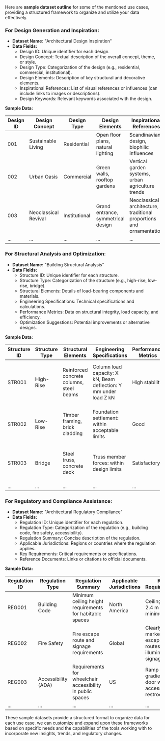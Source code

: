 Here are **sample dataset outline** for some of the mentioned use cases, providing a structured framework to organize and utilize your data effectively. 

### **For Design Generation and Inspiration:** 

- **Dataset Name:** "Architectural Design Inspiration" 
- **Data Fields:** 
   - Design ID: Unique identifier for each design. 
   - Design Concept: Textual description of the overall concept, theme, or style. 
   - Design Type: Categorization of the design (e.g., residential, commercial, institutional). 
   - Design Elements: Description of key structural and decorative elements. 
   - Inspirational References: List of visual references or influences (can include links to images or descriptions). 
   - Design Keywords: Relevant keywords associated with the design. 

**Sample Data:** 

| Design ID | Design Concept          | Design Type | Design Elements                     | Inspirational References                                      | Design Keywords            |
|----------|------------------------|-------------|-----------------------------------|-----------------------------------------------------------------|-----------------------------------|
| 001      | Sustainable Living     | Residential | Open floor plans, natural lighting | Scandinavian design, biophilic influences                      | Sustainability, natural light, open spaces |
| 002      | Urban Oasis             | Commercial  | Green walls, rooftop gardens       | Vertical garden systems, urban agriculture trends             | Biophilia, urban greenery, sustainability |
| 003      | Neoclassical Revival   | Institutional | Grand entrance, symmetrical design | Neoclassical architecture, traditional proportions and ornamentation | Neoclassical, symmetry, grandeur |
| ...      | ...                    | ...         | ...                                | ...                                                              | ...                                |

### **For Structural Analysis and Optimization:** 

- **Dataset Name:** "Building Structural Analysis" 
- **Data Fields:** 
   - Structure ID: Unique identifier for each structure. 
   - Structure Type: Categorization of the structure (e.g., high-rise, low-rise, bridge). 
   - Structural Elements: Details of load-bearing components and materials. 
   - Engineering Specifications: Technical specifications and calculations. 
   - Performance Metrics: Data on structural integrity, load capacity, and efficiency. 
   - Optimization Suggestions: Potential improvements or alternative designs. 

**Sample Data:** 

| Structure ID | Structure Type | Structural Elements                     | Engineering Specifications                                          | Performance Metrics | Optimization Suggestions                                      |
|-------------|---------------|-----------------------------------------|-------------------------------------------------------------------|-------------------|---------------------------------------------------------------------|
| STR001      | High-Rise     | Reinforced concrete columns, steel beams | Column load capacity: X kN, Beam deflection: Y mm under load Z kN | High stability    | Consider composite materials for increased strength and reduced weight |
| STR002      | Low-Rise      | Timber framing, brick cladding          | Foundation settlement: within acceptable limits                 | Good              | Enhance seismic performance with base isolation systems           |
| STR003      | Bridge       | Steel truss, concrete deck              | Truss member forces: within design limits                       | Satisfactory      | Optimize truss design for reduced material usage and cost         |
| ...        | ...          | ...                                    | ...                                                               | ...               | ...                                                                   |

### **For Regulatory and Compliance Assistance:** 

- **Dataset Name:** "Architectural Regulatory Compliance" 
- **Data Fields:** 
   - Regulation ID: Unique identifier for each regulation. 
   - Regulation Type: Categorization of the regulation (e.g., building code, fire safety, accessibility). 
   - Regulation Summary: Concise description of the regulation. 
   - Applicable Jurisdictions: Regions or countries where the regulation applies. 
   - Key Requirements: Critical requirements or specifications. 
   - Reference Documents: Links or citations to official documents. 

**Sample Data:** 

| Regulation ID | Regulation Type       | Regulation Summary                                          | Applicable Jurisdictions | Key Requirements                                          | Reference Documents                                      |
|---------------|-----------------------|--------------------------------------------------------------|--------------------------|-----------------------------------------------------------|-----------------------------------------------------------------|
| REG001       | Building Code         | Minimum ceiling height requirements for habitable spaces | North America            | Ceiling height: 2.4 m minimum                             | Local building code documents, standards |
| REG002       | Fire Safety           | Fire escape route and signage requirements                 | Global                    | Clearly marked escape routes, illuminated signage | Fire safety regulations, NFPA standards |
| REG003       | Accessibility (ADA) | Requirements for wheelchair accessibility in public spaces | US                       | Ramp gradients, door widths, accessible restrooms | ADA guidelines and standards                           |
| ...         | ...                   | ...                                                          | ...                         | ...                                                   | ...                                                             |

These sample datasets provide a structured format to organize data for each use case. we can customize and expand upon these frameworks based on specific needs and the capabilities of the tools working with to incorporate new insights, trends, and regulatory changes.